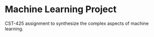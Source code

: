 # Machine Learning Project
CST-425 assignment to synthesize the complex aspects of machine learning.